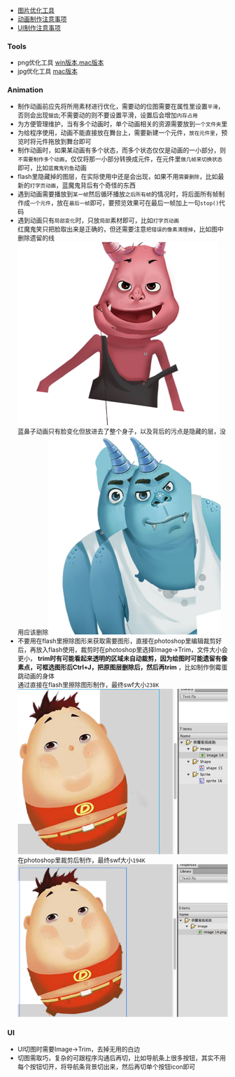 - [图片优化工具](#tools)
- [动画制作注意事项](#animation)
- [UI制作注意事项](#ui)

### Tools

- png优化工具 [win版本](http://pnggauntlet.com/#more),[mac版本](http://pngmini.com/)
- jpg优化工具 [mac版本](http://imageoptim.com/)

### Animation 

- 制作动画前应先将所用素材进行优化，需要动的位图需要在属性里设置`平滑`，否则会出现`锯齿`;不需要动的则不要设置平滑，设置后会增加`内存占用`
- 为方便管理维护，当有多个动画时，单个动画相关的资源需要放到`一个文件夹`里
- 为给程序使用，动画不能直接放在舞台上，需要新建一个元件，`放在元件里`，预览时将元件拖放到舞台即可
- 制作动画时，如果某动画有多个状态，而多个状态仅仅是动画的一小部分，则`不需要制作多个动画`，仅仅将那一小部分转换成元件，在元件里`做几帧来切换状态`即可，比如`蓝魔鬼钓鱼`动画
- flash里隐藏掉的图层，在实际使用中还是会出现，如果不用`需要删除`，比如最新的`打字页动画`，蓝魔鬼背后有个奇怪的东西
- 遇到动画需要播放到`某一帧`然后循环播放`之后所有帧`的情况时，将后面所有帧制作成`一个元件`，放在`最后一帧`即可，要预览效果可在最后一帧加上一句`stop()`代码
- 遇到动画只有`局部变化`时，只放`局部`素材即可，比如`打字页动画`<br>红魔鬼笑只把脸取出来是正确的，但还需要注意`把错误的像素清理掉`，比如图中删除遗留的线![](assets/red.png)<br>蓝鼻子动画只有脸变化但放进去了整个身子，以及背后的污点是隐藏的层，没用应该删除![](assets/blue.png)
- 不要用在flash里擦除图形来获取需要图形，直接在photoshop里编辑裁剪好后，再放入flash使用，裁剪时在photoshop里选择Image->Trim，文件大小会更小， **trim时有可能看起来透明的区域未自动裁剪，因为绘图时可能遗留有像素点，可框选图形后Ctrl+J，把原图层删除后，然后再trim** ，比如制作倒霉蛋跳动画的身体<br>通过直接在flash里擦除图形制作，最终swf大小`238K`![](assets/dmdt1.png)<br>在photoshop里裁剪后制作，最终swf大小`194K`![](assets/dmdt2.png)


### UI

- UI切图时需要Image->Trim，去掉无用的白边
- 切图需取巧，复杂的可跟程序沟通后再切，比如导航条上很多按钮，其实不用每个按钮切开，将导航条背景切出来，然后再切单个按钮icon即可